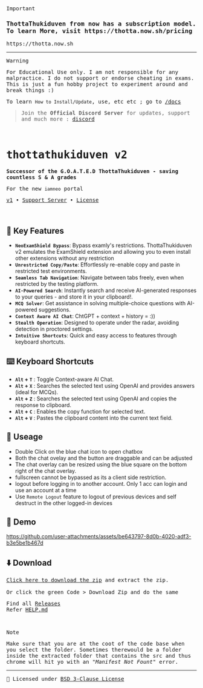 <samp>
     
> [!IMPORTANT] 
> <h3> ThottaThukiduven from now has a subscription model. <br> To learn More, visit https://thotta.now.sh/pricing </h3>
> https://thotta.now.sh

---


> [!WARNING]
> For Educational Use only. I am not responsible for any malpractice. I do not support or endorse cheating in exams. This is just a fun hobby project to experiment around and break things :)
> 
> To learn `How to Install/Update`, use, etc etc ; go to [/docs](https://thotta.now.sh/docs)


> Join the **Official Discord Server** for updates, support and much more : [discord](https://discord.gg/H8bBhKGrfT)

</samp>
<br />

<samp>
    <h1>thottathukiduven v2</h1>
    <strong>Successor of the G.O.A.T.E.D <kbd>ThottaThukiduven</kbd> -  saving countless S & A grades</strong><br />
    
  For the new `iamneo` portal

<p>
  <a href="https://github.com/sr2echa/ThottaThukiduven/#your-ultimate-extension-to-regain-your-browser-freedom-and-become-limitless--">v1</a>
  •
  <a href="https://discord.gg/H8bBhKGrfT">Support Server</a>
  •
  <a href="LICENSE">License</a>
</p>

</samp>

<br>



  
## 🌟 Key Features

- **`NeoExamShield Bypass`**: Bypass examly's restrictions. ThottaThukiduven v2 emulates the ExamShield extension and allowing you to even install other extensions without any restriction
- **`Unrestricted Copy/Paste`**: Effortlessly re-enable copy and paste in restricted test environments.
- **`Seamless Tab Navigation`**: Navigate between tabs freely, even when restricted by the testing platform.
- **`AI-Powered Search`**: Instantly search and receive AI-generated responses to your queries - and store it in your clipboard!.
- **`MCQ Solver`**: Get assistance in solving multiple-choice questions with AI-powered suggestions.
- **`Context Aware AI Chat`**: ChtGPT + context + history = :))
- **`Stealth Operation`**: Designed to operate under the radar, avoiding detection in proctored settings.
- **`Intuitive Shortcuts`**: Quick and easy access to features through keyboard shortcuts.
 

## ⌨️ Keyboard Shortcuts

 - **`Alt` + `T`** : Toggle Context-aware AI Chat.
 - **`Alt` + `X`** : Searches the selected text using OpenAI and provides answers (ideal for MCQs).
 - **`Alt` + `Z`** : Searches the selected text using OpenAI and copies the response to clipboard.
 - **`Alt` + `C`** : Enables the copy function for selected text.
 - **`Alt` + `V`** : Pastes the clipboard content into the current text field.

## 🎠 Useage

- Double Click on the blue chat icon to open chatbox
- Both the chat ovelay and the button are draggable and can be adjusted
- The chat overlay can be resized using the blue square on the bottom right of the chat overlay.
- fullscreen cannot be bypassed as its a client side restriction.
- logout before logging in to another account. Only 1 acc can login and use an account at a time
- Use `Remote Logout` feature to logout of previous devices and self destruct in the other logged-in devices 

## 🚀 Demo

https://github.com/user-attachments/assets/be643797-8d0b-4020-adf3-b3e5be1b467d


## ⬇️ Download

<samp> 

[Click here to download the zip](https://github.com/sr2echa/thottathukiduven-v2/releases/download/2.0.4/thottathukiduven-v2.0.4.zip) and extract the zip.  <br><br>
Or click the green <kbd> Code </kbd> > <kbd> Download Zip </kbd> and do the same

    
Find all [Releases](https://github.com/sr2echa/thottathukiduven-v2/releases/latest) <br>
Refer [HELP.md](https://github.com/sr2echa/thottathukiduven-v2/blob/main/HELP.md) <br>

<br>
</samp>
<samp>
  
> [!NOTE]
> Make sure that you are at the coot of the code base when you select the folder. Sometimes therewould be a folder inside the extracted folder that contains the src and thus chrome will hit yo with an _"Manifest Not Fount"_ error.

</samp>

---
<samp>
    
📜 Licensed under [BSD 3-Clause License](LICENSE) 
</samp>
